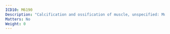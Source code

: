 ```yaml
---
ICD10: M6190
Description: "Calcification and ossification of muscle, unspecified: Multiple sites"
Matters: No
Weight: 0
---
```

